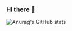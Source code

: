### Hi there 👋

![Anurag's GitHub stats](https://github-readme-stats.vercel.app/api?username=Daulet02&show_icons=true&theme=radical)
